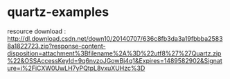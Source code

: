# quartz-examples
resource download :  
http://dl.download.csdn.net/down10/20140707/636c8fb3da3a19fbbba25838a1822723.zip?response-content-disposition=attachment%3Bfilename%2A%3D%22utf8%27%27Quartz.zip%22&OSSAccessKeyId=9q6nvzoJGowBj4q1&Expires=1489582902&Signature=i%2FiCXW0UwLH7yPQtpL8vxuXUHzc%3D

